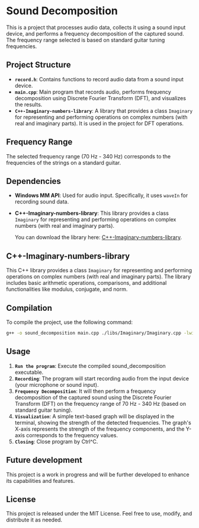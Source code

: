 # Sound Decomposition

This is a project that processes audio data, collects it using a sound input device, and performs a frequency decomposition of the captured sound. The frequency range selected is based on standard guitar tuning frequencies.

## Project Structure

- **`record.h`**: Contains functions to record audio data from a sound input device.
- **`main.cpp`**: Main program that records audio, performs frequency decomposition using Discrete Fourier Transform (DFT), and visualizes the results.
- **`C++-Imaginary-numbers-library`**: A library that provides a class `Imaginary` for representing and performing operations on complex numbers (with real and imaginary parts). It is used in the project for DFT operations.

## Frequency Range

The selected frequency range (70 Hz - 340 Hz) corresponds to the frequencies of the strings on a standard guitar.

## Dependencies

- **Windows MM API**: Used for audio input. Specifically, it uses `waveIn` for recording sound data.
- **C++-Imaginary-numbers-library**: This library provides a class `Imaginary` for representing and performing operations on complex numbers (with real and imaginary parts). 

  You can download the library here: [C++-Imaginary-numbers-library](https://github.com/mateusz-ratkowski/cpp-Imaginary-numbers-library.git).

## C++-Imaginary-numbers-library

This C++ library provides a class `Imaginary` for representing and performing operations on complex numbers (with real and imaginary parts). The library includes basic arithmetic operations, comparisons, and additional functionalities like modulus, conjugate, and norm.

## Compilation

To compile the project, use the following command:

```bash
g++ -o sound_decomposition main.cpp ./libs/Imaginary/Imaginary.cpp -lwinmm
```

## Usage

1. **`Run the program`**: Execute the compiled sound_decomposition executable.
2. **`Recording`**: The program will start recording audio from the input device (your microphone or sound input).
3. **`Frequency Decomposition`**: It will then perform a frequency decomposition of the captured sound using the Discrete Fourier Transform (DFT) on the frequency range of 70 Hz - 340 Hz (based on standard guitar tuning).
4. **`Visualization`**: A simple text-based graph will be displayed in the terminal, showing the strength of the detected frequencies. The graph's X-axis represents the strength of the frequency components, and the Y-axis corresponds to the frequency values.
5. **`Closing`**: Close program by Ctrl^C.

## Future development

This project is a work in progress and will be further developed to enhance its capabilities and features.

## License

This project is released under the MIT License. Feel free to use, modify, and distribute it as needed.
